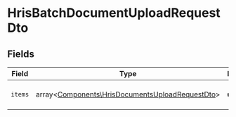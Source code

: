 # HrisBatchDocumentUploadRequestDto


## Fields

| Field                                                                                                       | Type                                                                                                        | Required                                                                                                    | Description                                                                                                 |
| ----------------------------------------------------------------------------------------------------------- | ----------------------------------------------------------------------------------------------------------- | ----------------------------------------------------------------------------------------------------------- | ----------------------------------------------------------------------------------------------------------- |
| `items`                                                                                                     | array<[Components\HrisDocumentsUploadRequestDto](../../Models/Components/HrisDocumentsUploadRequestDto.md)> | :heavy_check_mark:                                                                                          | The batch of items to create                                                                                |